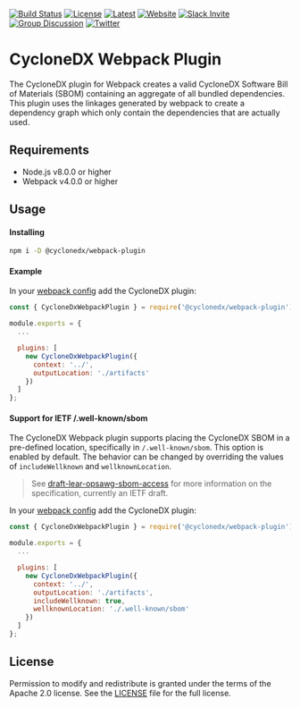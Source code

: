 [![Build Status](https://github.com/CycloneDX/cyclonedx-webpack-plugin/workflows/Node%20CI/badge.svg)](https://github.com/CycloneDX/cyclonedx-webpack-plugin/actions?workflow=Node+CI)
[![License](https://img.shields.io/badge/license-Apache%202.0-brightgreen.svg)][License]
[![Latest](
https://img.shields.io/npm/v/@cyclonedx/webpack-plugin)](https://www.npmjs.com/package/@cyclonedx/webpack-plugin)
[![Website](https://img.shields.io/badge/https://-cyclonedx.org-blue.svg)](https://cyclonedx.org/)
[![Slack Invite](https://img.shields.io/badge/Slack-Join-blue?logo=slack&labelColor=393939)](https://cyclonedx.org/slack/invite)
[![Group Discussion](https://img.shields.io/badge/discussion-groups.io-blue.svg)](https://groups.io/g/CycloneDX)
[![Twitter](https://img.shields.io/twitter/url/http/shields.io.svg?style=social&label=Follow)](https://twitter.com/CycloneDX_Spec)

CycloneDX Webpack Plugin
=========

The CycloneDX plugin for Webpack creates a valid CycloneDX Software Bill of Materials (SBOM) containing an aggregate of 
all bundled dependencies. This plugin uses the linkages generated by webpack to create a dependency graph which only 
contain the dependencies that are actually used. 

Requirements
-------------------
- Node.js v8.0.0 or higher
- Webpack v4.0.0 or higher

Usage
-------------------

#### Installing

```bash
npm i -D @cyclonedx/webpack-plugin
```


#### Example
In your [webpack config](https://webpack.js.org/configuration/) add the CycloneDX plugin:
```js
const { CycloneDxWebpackPlugin } = require('@cyclonedx/webpack-plugin');

module.exports = {
  ...

  plugins: [
    new CycloneDxWebpackPlugin({
      context: '../',
      outputLocation: './artifacts'
    })
  ]
};
```

#### Support for IETF /.well-known/sbom
The CycloneDX Webpack plugin supports placing the CycloneDX SBOM in a pre-defined location, specifically in
`/.well-known/sbom`. This option is enabled by default. The behavior can be changed by overriding the values 
of `includeWellknown` and `wellknownLocation`.

> See [draft-lear-opsawg-sbom-access](https://datatracker.ietf.org/doc/html/draft-ietf-opsawg-sbom-access) for more 
> information on the specification, currently an IETF draft.

In your [webpack config](https://webpack.js.org/configuration/) add the CycloneDX plugin:
```js
const { CycloneDxWebpackPlugin } = require('@cyclonedx/webpack-plugin');

module.exports = {
  ...

  plugins: [
    new CycloneDxWebpackPlugin({
      context: '../',
      outputLocation: './artifacts',
      includeWellknown: true,
      wellknownLocation: './.well-known/sbom'
    })
  ]
};
```

License
-------------------

Permission to modify and redistribute is granted under the terms of the Apache 2.0 license. See the [LICENSE] file for the full license.

[License]: https://github.com/CycloneDX/cyclonedx-webpack-plugin/blob/master/LICENSE
